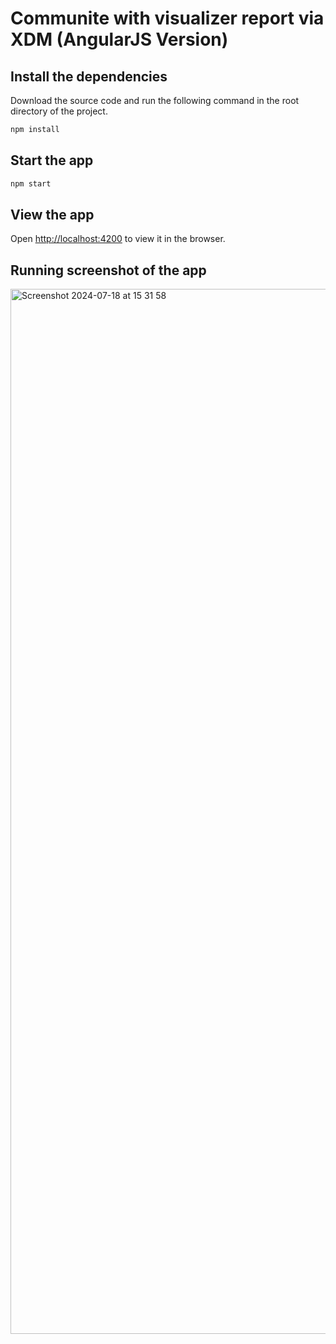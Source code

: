 # Communite with visualizer report via XDM (AngularJS Version)

## Install the dependencies
Download the source code and run the following command in the root directory of the project.
```bash
npm install
```

## Start the app
```bash
npm start
```

## View the app
Open [http://localhost:4200](http://localhost:4200) to view it in the browser.

## Running screenshot of the app
<img width="1672" alt="Screenshot 2024-07-18 at 15 31 58" src="https://github.com/user-attachments/assets/61ac04dd-f29e-439f-be05-5a95db797e5c">
